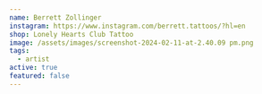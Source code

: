 ```yaml
---
name: Berrett Zollinger
instagram: https://www.instagram.com/berrett.tattoos/?hl=en
shop: Lonely Hearts Club Tattoo
image: /assets/images/screenshot-2024-02-11-at-2.40.09 pm.png
tags:
  - artist
active: true
featured: false
---
```


